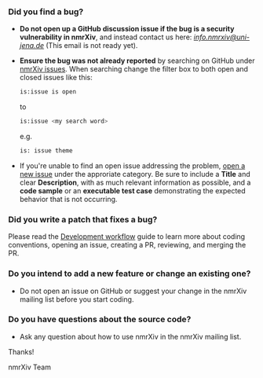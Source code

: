 ### Did you find a bug?

* **Do not open up a GitHub discussion issue if the bug is a security vulnerability in nmrXiv**, and instead contact us here: <i>info.nmrxiv@uni-jena.de</i> (This email is not ready yet).

* **Ensure the bug was not already reported** by searching on GitHub under [nmrXiv issues](https://github.com/NFDI4Chem/nmrxiv/issues).
    When searching change the filter box to both open and closed issues like this:
    ```bash
    is:issue is open
    ```
    to
    ```bash
    is:issue <my search word>
    ```
    e.g.
    ```bash
    is: issue theme
    ```

* If you're unable to find an open issue addressing the problem, [open a new issue](https://github.com/NFDI4Chem/nmrxiv/issues/new/choose) under the approriate category. Be sure to include a <b>Title</b> and clear <b>Description</b>, with as much relevant information as possible, and a **code sample** or an **executable test case** demonstrating the expected behavior that is not occurring.
  
### **Did you write a patch that fixes a bug?**
Please read the [Development workflow](https://docs.nmrxiv.org/developer-guides/development-workflow) guide to learn more about coding conventions, opening an issue, creating a PR, reviewing, and merging the PR.

### **Do you intend to add a new feature or change an existing one?**

* Do not open an issue on GitHub or suggest your change in the nmrXiv mailing list before you start coding.

### **Do you have questions about the source code?**

* Ask any question about how to use nmrXiv in the nmrXiv mailing list.

Thanks!

nmrXiv Team

